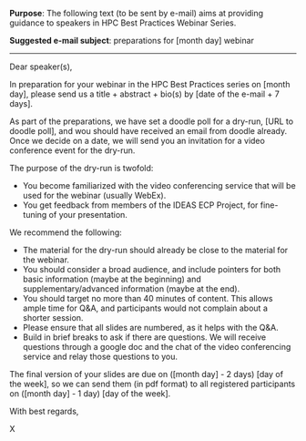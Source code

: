 **Purpose**: The following text (to be sent by e-mail) aims at providing guidance to speakers in HPC Best Practices Webinar Series.

**Suggested e-mail subject**: preparations for [month day] webinar 

***

Dear speaker(s),

In preparation for your webinar in the HPC Best Practices series on [month day], please send us a title + abstract + 
bio(s) by [date of the e-mail + 7 days].

As part of the preparations, we have set a doodle poll for a dry-run, [URL to doodle poll], and wou should have received 
an email from doodle already. Once we decide on a date, we will send you an invitation for a video conference event 
for the dry-run.

The purpose of the dry-run is twofold:

- You become familiarized with the video conferencing service that will be used for the webinar (usually WebEx).
- You get feedback from members of the IDEAS ECP Project, for fine-tuning of your presentation. 

We recommend the following:

- The material for the dry-run should already be close to the material for the webinar. 
- You should consider a broad audience, and include pointers for both basic information (maybe at the beginning) and supplementary/advanced information (maybe at the end).
- You should target no more than 40 minutes of content. This allows ample time for Q&A, and participants would not complain about a shorter session. 
- Please ensure that all slides are numbered, as it helps with the Q&A. 
- Build in brief breaks to ask if there are questions. We will receive questions through a google doc and the chat of the video conferencing service and relay those questions to you.

The final version of your slides are due on ([month day] - 2 days) [day of the week], so we can send them (in pdf format) to all registered participants on ([month day] - 1 day) [day of the week].

With best regards,

X
